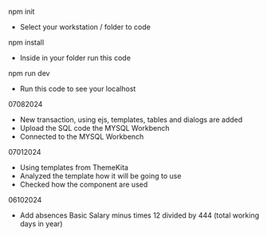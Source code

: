 npm init
- Select your workstation / folder to code

npm install 
- Inside in your folder run this code

npm run dev
- Run this code to see your localhost

07082024
- New transaction, using ejs, templates, tables and dialogs are added
- Upload the SQL code the MYSQL Workbench
- Connected to the MYSQL Workbench

07012024
- Using templates from ThemeKita
- Analyzed the template how it will be going to use
- Checked how the component are used

06102024
- Add absences Basic Salary minus times 12 divided by 444 (total working days in year)
